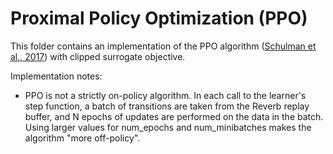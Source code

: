 # Proximal Policy Optimization (PPO)

This folder contains an implementation of the PPO algorithm
([Schulman et al., 2017]) with clipped surrogate objective.

Implementation notes:

- PPO is not a strictly on-policy algorithm. In each call to the learner's
  step function, a batch of transitions are taken from the Reverb replay
  buffer, and N epochs of updates are performed on the data in the batch.
  Using larger values for num_epochs and num_minibatches makes the algorithm
  "more off-policy".

[Schulman et al., 2017]: https://arxiv.org/abs/1707.06347
